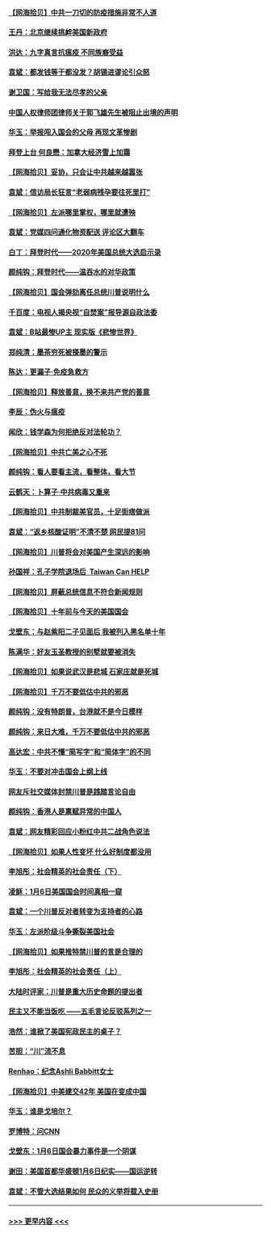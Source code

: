 #### [【网海拾贝】中共一刀切的防疫措施非常不人道](../pages/nsc993/n12724879.md?t=02021251) 
#### [王丹：北京继续挑衅美国新政府](../pages/nsc993/n12722456.md?t=02021251) 
#### [洪达：九字真言抗瘟疫 不同族裔受益](../pages/nsc993/n12722448.md?t=02021251) 
#### [袁斌：都发钱等于都没发？胡锡进谬论引众怒](../pages/nsc993/n12722393.md?t=02021251) 
#### [谢卫国：写给我无法尽孝的父亲](../pages/nsc993/n12720325.md?t=02021251) 
#### [中国人权律师团律师关于郭飞雄先生被阻止出境的声明](../pages/nsc993/n12720203.md?t=02021251) 
#### [华玉：举报闯入国会的父母 再现文革惨剧](../pages/nsc993/n12719070.md?t=02021251) 
#### [拜登上台 何良懋：加拿大经济雪上加霜](../pages/nsc993/n12718943.md?t=02021251) 
#### [【网海拾贝】妥协，只会让中共越来越嚣张](../pages/nsc993/n12717392.md?t=02021251) 
#### [袁斌：信访局长狂言“老弱病残孕要往死里打”](../pages/nsc993/n12717343.md?t=02021251) 
#### [【网海拾贝】左派哪里掌权，哪里就遭殃](../pages/nsc993/n12715009.md?t=02021251) 
#### [袁斌：党媒四问通化物资配送 评论区大翻车](../pages/nsc993/n12714950.md?t=02021251) 
#### [白丁：拜登时代——2020年美国总统大选启示录](../pages/nsc993/n12714920.md?t=02021251) 
#### [颜纯钩：拜登时代——温吞水的对华政策](../pages/nsc993/n12713245.md?t=02021251) 
#### [【网海拾贝】国会弹劾离任总统川普说明什么](../pages/nsc993/n12712816.md?t=02021251) 
#### [千百度：电视人揭央视“自焚案”报导源自政法委](../pages/nsc993/n12709760.md?t=02021251) 
#### [袁斌：B站最惨UP主 现实版《悲惨世界》](../pages/nsc993/n12709686.md?t=02021251) 
#### [郑纯清：墨茶穷死被搽墨的警示](../pages/nsc993/n12709262.md?t=02021251) 
#### [陈达：更漏子·免疫急救方](../pages/nsc993/n12709244.md?t=02021251) 
#### [【网海拾贝】释放善意，换不来共产党的善意](../pages/nsc993/n12708361.md?t=02021251) 
#### [李辰：伪火与瘟疫](../pages/nsc993/n12707981.md?t=02021251) 
#### [闻欣：钱学森为何拒绝反对法轮功？](../pages/nsc993/n12707407.md?t=02021251) 
#### [【网海拾贝】中共亡美之心不死](../pages/nsc993/n12707621.md?t=02021251) 
#### [颜纯钩：看人要看主流，看整体，看大节](../pages/nsc993/n12707536.md?t=02021251) 
#### [云鹤天：卜算子‧中共病毒又重来](../pages/nsc993/n12707408.md?t=02021251) 
#### [【网海拾贝】中共制裁美官员，十足街痞做派](../pages/nsc993/n12705115.md?t=02021251) 
#### [袁斌：“返乡核酸证明”不清不楚 网民提81问](../pages/nsc993/n12704982.md?t=02021251) 
#### [【网海拾贝】川普将会对美国产生深远的影响](../pages/nsc993/n12703045.md?t=02021251) 
#### [孙国祥：孔子学院退场后  Taiwan Can HELP](../pages/nsc993/n12702430.md?t=02021251) 
#### [【网海拾贝】屏蔽总统信息不符合新闻规则](../pages/nsc993/n12699998.md?t=02021251) 
#### [【网海拾贝】十年前与今天的美国国会](../pages/nsc993/n12696993.md?t=02021251) 
#### [戈壁东：与赵紫阳二子见面后 我被列入黑名单十年](../pages/nsc993/n12696215.md?t=02021251) 
#### [陈满华：好友玉圣教授的别墅就要被消失](../pages/nsc993/n12695411.md?t=02021251) 
#### [【网海拾贝】如果说武汉是悲城 石家庄就是死城](../pages/nsc993/n12694589.md?t=02021251) 
#### [【网海拾贝】千万不要低估中共的邪恶](../pages/nsc993/n12692771.md?t=02021251) 
#### [颜纯钩：没有特朗普，台港就不是今日模样](../pages/nsc993/n12692678.md?t=02021251) 
#### [颜纯钩：来日大难，千万不要低估中共的邪恶](../pages/nsc993/n12692080.md?t=02021251) 
#### [高达宏：中共不懂“简写字”和“简体字”的不同](../pages/nsc993/n12692068.md?t=02021251) 
#### [华玉：不要对冲击国会上纲上线](../pages/nsc993/n12689948.md?t=02021251) 
#### [网友斥社交媒体封禁川普是践踏言论自由](../pages/nsc993/n12687482.md?t=02021251) 
#### [颜纯钩：香港人是禀赋异常的中国人](../pages/nsc993/n12685142.md?t=02021251) 
#### [袁斌：网友精彩回应小粉红中共二战角色说法](../pages/nsc993/n12684994.md?t=02021251) 
#### [【网海拾贝】如果人性变坏 什么好制度都没用](../pages/nsc993/n12683000.md?t=02021251) 
#### [李旭彤：社会精英的社会责任（下）](../pages/nsc993/n12680604.md?t=02021251) 
#### [凌稣：1月6日美国国会时间真相一窥](../pages/nsc993/n12682780.md?t=02021251) 
#### [袁斌：一个川普反对者转变为支持者的心路](../pages/nsc993/n12682700.md?t=02021251) 
#### [华玉：左派阶级斗争撕裂美国社会](../pages/nsc993/n12681226.md?t=02021251) 
#### [【网海拾贝】如果推特禁川普的言是合理的](../pages/nsc993/n12681232.md?t=02021251) 
#### [李旭彤：社会精英的社会责任（上）](../pages/nsc993/n12680501.md?t=02021251) 
#### [大陆时评家：川普是重大历史命题的提出者](../pages/nsc993/n12679904.md?t=02021251) 
#### [民主又不能当饭吃 ——五毛言论反驳系列之一](../pages/nsc993/n12679877.md?t=02021251) 
#### [浩然：谁掀了美国宪政民主的桌子？](../pages/nsc993/n12679850.md?t=02021251) 
#### [苦胆：“川”流不息](../pages/nsc993/n12678388.md?t=02021251) 
#### [Renhao：纪念Ashli Babbitt女士](../pages/nsc993/n12678359.md?t=02021251) 
#### [【网海拾贝】中美建交42年 美国在变成中国](../pages/nsc993/n12678324.md?t=02021251) 
#### [华玉：谁是戈培尔？](../pages/nsc993/n12677515.md?t=02021251) 
#### [罗博特：问CNN](../pages/nsc993/n12677172.md?t=02021251) 
#### [戈壁东：1月6日国会暴力事件是一个阴谋](../pages/nsc993/n12674639.md?t=02021251) 
#### [谢田：美国首都华盛顿1月6日纪实——国运逆转](../pages/nsc993/n12673190.md?t=02021251) 
#### [袁斌：不管大选结果如何 民众的义举将载入史册](../pages/nsc993/n12672787.md?t=02021251) 

----
#### [ >>> 更早内容 <<< ](../indexes/nsc993-earlier.md)
